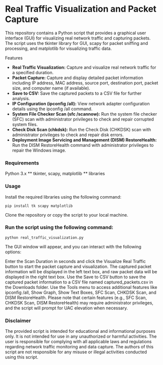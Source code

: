 # Real Traffic Visualization and Packet Capture

This repository contains a Python script that provides a graphical user interface (GUI) for visualizing real network traffic and capturing packets. 
The script uses the tkinter library for GUI, scapy for packet sniffing and processing, and matplotlib for visualizing traffic data.

Features
* **Real Traffic Visualization:** Capture and visualize real network traffic for a specified duration.
* **Packet Capture:** Capture and display detailed packet information including IP address, MAC address, source port, destination port, packet size, and computer name (if available).
* **Save to CSV:** Save the captured packets to a CSV file for further analysis.
* **IP Configuration (ipconfig /all):** View network adapter configuration details using the ipconfig /all command.
* **System File Checker Scan (sfc /scannow):** Run the system file checker (SFC) scan with administrator privileges to check and repair corrupted system files.
* **Check Disk Scan (chkdsk):** Run the Check Disk (CHKDSK) scan with administrator privileges to check and repair disk errors.
* **Deployment Image Servicing and Management (DISM) RestoreHealth:** Run the DISM RestoreHealth command with administrator privileges to repair the Windows image.

### Requirements
Python 3.x
** tkinter, scapy, matplotlib ** libraries

### Usage
Install the required libraries using the following command:
```
pip install tk scapy matplotlib
```

Clone the repository or copy the script to your local machine.

### Run the script using the following command:
```
python real_traffic_visualization.py

```

The GUI window will appear, and you can interact with the following options:

Enter the Scan Duration in seconds and click the Visualize Real Traffic button to start the packet capture and visualization.
The captured packet information will be displayed in the left text box, and raw packet data will be displayed in the right text box.
Use the Save to CSV button to save the captured packet information to a CSV file named captured_packets.csv in the Downloads folder.
Use the Tools menu to access additional features like ipconfig /all, Show Graph, Show Text Boxes, SFC Scan, CHKDSK Scan, and DISM RestoreHealth.
Please note that certain features (e.g., SFC Scan, CHKDSK Scan, DISM RestoreHealth) may require administrator privileges, and the script will prompt for UAC elevation when necessary.

### Disclaimer
The provided script is intended for educational and informational purposes only. It is not intended for use in any unauthorized or harmful activities. 
The user is responsible for complying with all applicable laws and regulations regarding network traffic monitoring and data capture. 
The authors of this script are not responsible for any misuse or illegal activities conducted using this script.
